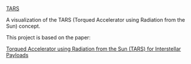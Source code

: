 [TARS](https://tuohimetsa.github.io/TARS/tars_solar_system.html)

A visualization of the TARS (Torqued Accelerator using Radiation from the Sun) concept.

This project is based on the paper:

[Torqued Accelerator using Radiation from the Sun (TARS) for Interstellar Payloads](https://arxiv.org/abs/2507.17615)
